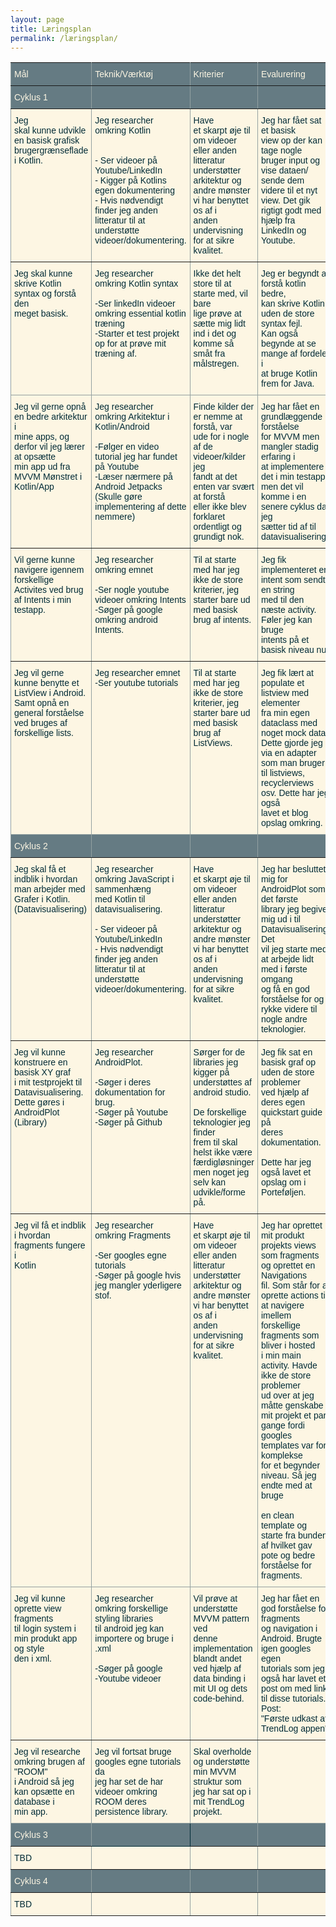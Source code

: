 ```yaml
---
layout: page
title: Læringsplan
permalink: /læringsplan/
---
```

<style type="text/css">
.tg  {border-collapse:collapse;border-spacing:0;border-color:#93a1a1;}
.tg td{font-family:Arial, sans-serif;font-size:14px;padding:10px 5px;border-style:solid;border-width:1px;overflow:hidden;word-break:normal;border-color:#93a1a1;color:#002b36;background-color:#fdf6e3;}
.tg th{font-family:Arial, sans-serif;font-size:14px;font-weight:normal;padding:10px 5px;border-style:solid;border-width:1px;overflow:hidden;word-break:normal;border-color:#93a1a1;color:#fdf6e3;background-color:#657b83;}
.tg .tg-58k6{background-color:#657b83;color:#fdf6e3;border-color:inherit;text-align:left;vertical-align:top}
.tg .tg-0pky{border-color:inherit;text-align:left;vertical-align:top}
.tg .tg-0lax{text-align:left;vertical-align:top}
.tg .tg-yy4q{background-color:#657b83;border-color:inherit;text-align:left;vertical-align:top}
.tg .tg-bgv9{background-color:#657b83;border-color:#002b36;text-align:left;vertical-align:top}
</style>
<table class="tg">
  <tr>
    <th class="tg-0pky">Mål</th>
    <th class="tg-0pky">Teknik/Værktøj</th>
    <th class="tg-0pky">Kriterier</th>
    <th class="tg-0pky">Evalurering</th>
  </tr>
  <tr>
    <td class="tg-58k6">Cyklus 1</td>
    <td class="tg-58k6"></td>
    <td class="tg-58k6"></td>
    <td class="tg-58k6"></td>
  </tr>
  <tr>
    <td class="tg-0pky">Jeg<br>skal kunne udvikle en basisk grafisk<br>brugergrænseflade i Kotlin.</td>
    <td class="tg-0pky">Jeg researcher omkring Kotlin<br><br><br>- Ser videoer på Youtube/LinkedIn<br>- Kigger på Kotlins egen dokumentering<br>- Hvis nødvendigt finder jeg anden<br>litteratur til at understøtte videoer/dokumentering.</td>
    <td class="tg-0pky">Have<br>et skarpt øje til om videoer eller anden <br>litteratur understøtter arkitektur og<br>andre mønster vi har benyttet os af i <br>anden undervisning for at sikre kvalitet.</td>
    <td class="tg-0pky">Jeg har fået sat et basisk<br>view op der kan tage nogle<br>bruger input og vise dataen/<br>sende dem videre til et nyt <br>view. Det gik rigtigt godt med<br>hjælp fra LinkedIn og Youtube.</td>
  </tr>
  <tr>
    <td class="tg-0lax">Jeg skal kunne skrive Kotlin syntax og forstå den<br>meget basisk.</td>
    <td class="tg-0lax">Jeg researcher omkring Kotlin syntax<br><br>-Ser linkedIn videoer omkring essential kotlin træning<br>-Starter et test projekt op for at prøve mit træning af.</td>
    <td class="tg-0lax">Ikke det helt store til at starte med, vil bare<br>lige prøve at sætte mig lidt ind i det og <br>komme så småt fra målstregen.</td>
    <td class="tg-0lax">Jeg er begyndt at forstå kotlin bedre,<br>kan skrive Kotlin uden de store syntax fejl.<br>Kan også begynde at se mange af fordele i<br>at bruge Kotlin frem for Java.</td>
  </tr>
  <tr>
    <td class="tg-0pky">Jeg vil gerne opnå en bedre arkitektur i<br>mine apps, og derfor vil jeg lærer at opsætte<br>min app ud fra MVVM Mønstret i Kotlin/App</td>
    <td class="tg-0pky">Jeg researcher omkring Arkitektur i Kotlin/Android<br><br>-Følger en video tutorial jeg har fundet på Youtube<br>-Læser nærmere på Android Jetpacks (Skulle gøre<br>implementering af dette nemmere)<br></td>
    <td class="tg-0pky">Finde kilder der er nemme at forstå, var<br>ude for i nogle af de videoer/kilder jeg <br>fandt at det enten var svært at forstå<br>eller ikke blev forklaret ordentligt og<br>grundigt nok.</td>
    <td class="tg-0pky">Jeg har fået en grundlæggende forståelse<br>for MVVM men mangler stadig erfaring i<br>at implementere det i min testapp<br>men det vil komme i en senere cyklus da jeg<br>sætter tid af til datavisualisering.</td>
  </tr>
  <tr>
    <td class="tg-0pky">Vil gerne kunne navigere igennem forskellige<br>Activites ved brug af Intents i min testapp.<br></td>
    <td class="tg-0pky">Jeg researcher omkring emnet<br><br>-Ser nogle youtube videoer omkring Intents<br>-Søger på google omkring android Intents.</td>
    <td class="tg-0pky">Til at starte med har jeg ikke de store<br>kriterier, jeg starter bare ud med basisk<br>brug af intents.</td>
    <td class="tg-0pky">Jeg fik implementeret en intent som sendte en string<br>med til den næste activity. Føler jeg kan bruge<br>intents på et basisk niveau nu.<br></td>
  </tr>
  <tr>
    <td class="tg-0lax">Jeg vil gerne kunne benytte et ListView i Android.<br>Samt opnå en general forståelse ved bruges af <br>forskellige lists.</td>
    <td class="tg-0lax">Jeg researcher emnet<br>-Ser youtube tutorials</td>
    <td class="tg-0lax">Til at starte med har jeg ikke de store<br>kriterier, jeg starter bare ud med basisk<br>brug af ListViews.</td>
    <td class="tg-0lax">Jeg fik lært at populate et listview med elementer<br>fra min egen dataclass med noget mock data.<br>Dette gjorde jeg via en adapter som man bruger<br>til listviews, recyclerviews osv. Dette har jeg også<br>lavet et blog opslag omkring.</td>
  </tr>
  <tr>
    <td class="tg-58k6">Cyklus 2</td>
    <td class="tg-58k6"></td>
    <td class="tg-yy4q"></td>
    <td class="tg-yy4q"></td>
  </tr>
  <tr>
    <td class="tg-0pky">Jeg skal få et indblik i hvordan <br>man arbejder med Grafer i Kotlin.<br>(Datavisualisering)</td>
    <td class="tg-0pky">Jeg researcher omkring JavaScript i sammenhæng<br>med Kotlin til datavisualisering.<br><br>- Ser videoer på Youtube/LinkedIn<br>- Hvis nødvendigt finder jeg anden<br>litteratur til at understøtte videoer/dokumentering.</td>
    <td class="tg-0pky">Have <br>et skarpt øje til om videoer eller anden <br>litteratur understøtter arkitektur og<br>andre mønster vi har benyttet os af i <br>anden undervisning for at sikre kvalitet.</td>
    <td class="tg-0pky">Jeg har besluttet mig for AndroidPlot som det første<br>library jeg begiver mig ud i til Datavisualisering. Det<br>vil jeg starte med at arbejde lidt med i første omgang<br>og få en god forståelse for og rykke videre til<br>nogle andre teknologier.</td>
  </tr>
  <tr>
    <td class="tg-0pky">Jeg vil kunne konstruere en basisk XY graf<br>i mit testprojekt til Datavisualisering.<br>Dette gøres i AndroidPlot (Library)<br></td>
    <td class="tg-0pky">Jeg researcher AndroidPlot.<br><br>-Søger i deres dokumentation for brug.<br>-Søger på Youtube<br>-Søger på Github</td>
    <td class="tg-0pky">Sørger for de libraries jeg kigger på<br>understøttes af android studio.<br><br>De forskellige teknologier jeg finder<br>frem til skal helst ikke være færdigløsninger<br>men noget jeg selv kan udvikle/forme på.</td>
    <td class="tg-0pky">Jeg fik sat en basisk graf op uden de store problemer<br>ved hjælp af deres egen quickstart guide på<br>deres dokumentation.<br><br>Dette har jeg også lavet et opslag om i Porteføljen.</td>
  </tr>
  <tr>
    <td class="tg-0lax">Jeg vil få et indblik i hvordan fragments fungere i<br>Kotlin</td>
    <td class="tg-0lax">Jeg researcher omkring Fragments<br><br>-Ser googles egne tutorials<br>-Søger på google hvis jeg mangler yderligere stof.</td>
    <td class="tg-0lax">Have <br>et skarpt øje til om videoer eller anden <br>litteratur understøtter arkitektur og<br>andre mønster vi har benyttet os af i <br>anden undervisning for at sikre kvalitet.</td>
    <td class="tg-0lax">Jeg har oprettet mit produkt projekts views<br>som fragments og oprettet en Navigations<br>fil. Som står for at oprette actions til at navigere<br>imellem forskellige fragments som bliver i hosted<br>i min main activity. Havde ikke de store problemer<br>ud over at jeg måtte genskabe mit projekt et par<br>gange fordi googles templates var for komplekse<br>for et begynder niveau. Så jeg endte med at bruge<br><br>en clean template og starte fra bunden af hvilket gav<br>pote og bedre forståelse for fragments.</td>
  </tr>
  <tr>
    <td class="tg-0pky">Jeg vil kunne oprette view fragments<br>til login system i min produkt app og style<br>den i xml.</td>
    <td class="tg-0pky">Jeg researcher omkring forskellige styling libraries<br>til android jeg kan importere og bruge i .xml<br><br>-Søger på google<br>-Youtube videoer</td>
    <td class="tg-0pky">Vil prøve at understøtte MVVM pattern ved<br>denne implementation blandt andet<br>ved hjælp af data binding i mit UI og dets<br>code-behind.</td>
    <td class="tg-0pky">Jeg har fået en god forståelse for fragments<br>og navigation i Android. Brugte igen googles egen<br>tutorials som jeg også har lavet et post om med link<br>til disse tutorials.<br>Post:<br>"Første udkast af TrendLog appen<span style="font-weight:inherit;font-style:inherit">"</span></td>
  </tr>
  <tr>
    <td class="tg-0lax">Jeg vil researche omkring brugen af "ROOM"<br>i Android så jeg kan opsætte en database i<br>min app.</td>
    <td class="tg-0lax">Jeg vil fortsat bruge googles egne tutorials da<br>jeg har set de har videoer omkring ROOM deres<br>persistence library.</td>
    <td class="tg-0lax">Skal overholde og understøtte min MVVM<br>struktur som jeg har sat op i mit TrendLog<br>projekt.</td>
    <td class="tg-0lax"></td>
  </tr>
  <tr>
    <td class="tg-58k6">Cyklus 3</td>
    <td class="tg-bgv9"></td>
    <td class="tg-yy4q"></td>
    <td class="tg-yy4q"></td>
  </tr>
  <tr>
    <td class="tg-0pky">TBD</td>
    <td class="tg-0pky"></td>
    <td class="tg-0pky"></td>
    <td class="tg-0pky"></td>
  </tr>
  <tr>
    <td class="tg-58k6">Cyklus 4</td>
    <td class="tg-yy4q"></td>
    <td class="tg-yy4q"></td>
    <td class="tg-yy4q"></td>
  </tr>
  <tr>
    <td class="tg-0pky">TBD</td>
    <td class="tg-0pky"></td>
    <td class="tg-0pky"></td>
    <td class="tg-0pky"></td>
  </tr>
</table>
